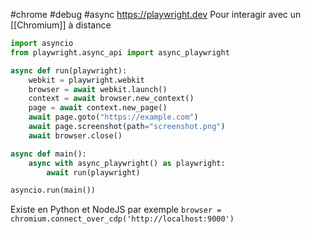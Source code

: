 #chrome #debug #async 
https://playwright.dev
Pour interagir avec un [[Chromium]] à distance

```python
import asyncio
from playwright.async_api import async_playwright

async def run(playwright):
    webkit = playwright.webkit
    browser = await webkit.launch()
    context = await browser.new_context()
    page = await context.new_page()
    await page.goto("https://example.com")
    await page.screenshot(path="screenshot.png")
    await browser.close()

async def main():
    async with async_playwright() as playwright:
        await run(playwright)

asyncio.run(main())
```

Existe en Python et NodeJS par exemple
`browser = chromium.connect_over_cdp('http://localhost:9000')`
